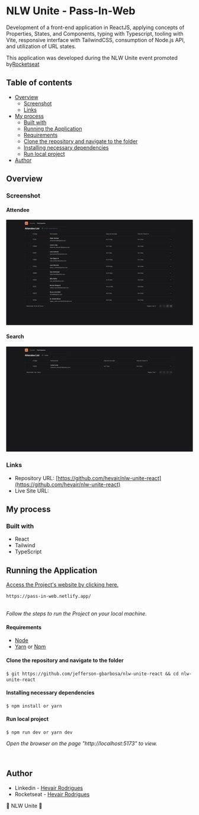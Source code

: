 # NLW Unite - Pass-In-Web

Development of a front-end application in ReactJS, applying concepts of Properties, States, and Components, typing with Typescript, tooling with Vite, responsive interface with TailwindCSS, consumption of Node.js API, and utilization of URL states.

This application was developed during the NLW Unite event promoted by[Rocketseat](https://www.rocketseat.com.br/) 

## Table of contents

- [Overview](#overview)
  - [Screenshot](#screenshot)
  - [Links](#links)
- [My process](#my-process)
  - [Built with](#built-with)
  - [Running the Application](#running-the-application)
  - [Requirements](#requirements)
  - [Clone the repository and navigate to the folder](#clone-the-repository-and-navigate-to-the-folder)
  - [Installing necessary dependencies](#installing-necessary-dependencies)
  - [Run local project](#run-local-project)
- [Author](#author)


## Overview

### Screenshot

#### Attendee
![](./src/assets/attendee.png)

#### Search
![](./src/assets/search.png)

### Links

- Repository URL: [https://github.com/hevair/nlw-unite-react](https://github.com/hevair/nlw-unite-react)
- Live Site URL:

## My process

### Built with

- React
- Tailwind
- TypeScript

## Running the Application
<a href="https://pass-in-web" target="_blank">Access the Project's website by clicking here.</a>

```
https://pass-in-web.netlify.app/
```

<br />
<i>Follow the steps to run the Project on your local machine.</i>
<br />

#### Requirements

- [Node](https://nodejs.org/en/)
- [Yarn](https://classic.yarnpkg.com/lang/en/) or [Npm](https://www.npmjs.com/)

#### Clone the repository and navigate to the folder

```
$ git https://github.com/jefferson-gbarbosa/nlw-unite-react && cd nlw-unite-react
```

#### Installing necessary dependencies

```
$ npm install or yarn
```

#### Run local project

```
$ npm run dev or yarn dev
```

<i>Open the browser on the page "http://localhost:5173" to view.</i>

<br />

## Author

- Linkedin - [Hevair Rodrigues](https://www.linkedin.com/in/jefferson-gbarbosa/)
- Rocketseat - [Hevair Rodrigues](...)



<p align=\"center\">📜 NLW Unite 🚀</p>
